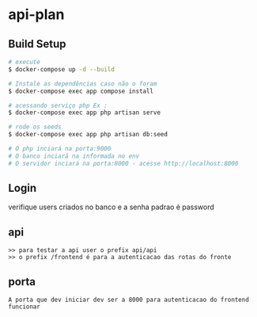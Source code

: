 # api-plan

## Build Setup

```bash
# execute
$ docker-compose up -d --build

# Instale as dependências caso não o foram
$ docker-compose exec app compose install

# acessando serviço php Ex :
$ docker-compose exec app php artisan serve

# rode os seeds
$ docker-compose exec app php artisan db:seed

# O php inciará na porta:9000
# O banco inciará na informada no env
# O servidor inciará na porta:8000 - acesse http://localhost:8000
```

## Login
 verifique users  criados no banco e a senha padrao é password

## api
    >> para testar a api user o prefix api/api
    >> o prefix /frontend é para a autenticacao das rotas do fronte

## porta
    A porta que dev iniciar dev ser a 8000 para autenticacao do frontend funcionar
